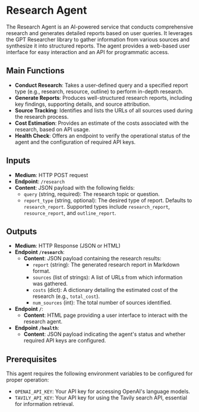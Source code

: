 # Research Agent

The Research Agent is an AI-powered service that conducts comprehensive research and generates detailed reports based on user queries. It leverages the GPT Researcher library to gather information from various sources and synthesize it into structured reports. The agent provides a web-based user interface for easy interaction and an API for programmatic access.

## Main Functions

*   **Conduct Research**: Takes a user-defined query and a specified report type (e.g., research, resource, outline) to perform in-depth research.
*   **Generate Reports**: Produces well-structured research reports, including key findings, supporting details, and source attribution.
*   **Source Tracking**: Identifies and lists the URLs of all sources used during the research process.
*   **Cost Estimation**: Provides an estimate of the costs associated with the research, based on API usage.
*   **Health Check**: Offers an endpoint to verify the operational status of the agent and the configuration of required API keys.

## Inputs

*   **Medium**: HTTP POST request
*   **Endpoint**: `/research`
*   **Content**: JSON payload with the following fields:
    *   `query` (string, required): The research topic or question.
    *   `report_type` (string, optional): The desired type of report. Defaults to `research_report`. Supported types include `research_report`, `resource_report`, and `outline_report`.

## Outputs

*   **Medium**: HTTP Response (JSON or HTML)
*   **Endpoint `/research`**:
    *   **Content**: JSON payload containing the research results:
        *   `report` (string): The generated research report in Markdown format.
        *   `sources` (list of strings): A list of URLs from which information was gathered.
        *   `costs` (dict): A dictionary detailing the estimated cost of the research (e.g., `total_cost`).
        *   `num_sources` (int): The total number of sources identified.
*   **Endpoint `/`**:
    *   **Content**: HTML page providing a user interface to interact with the research agent.
*   **Endpoint `/health`**:
    *   **Content**: JSON payload indicating the agent's status and whether required API keys are configured.

## Prerequisites

This agent requires the following environment variables to be configured for proper operation:

*   `OPENAI_API_KEY`: Your API key for accessing OpenAI's language models.
*   `TAVILY_API_KEY`: Your API key for using the Tavily search API, essential for information retrieval.